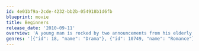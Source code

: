 ```yaml
---
id: 4e01bf9a-2cde-4232-bb2b-054918b1d6fb
blueprint: movie
title: Beginners
release_date: '2010-09-11'
overview: 'A young man is rocked by two announcements from his elderly father: that he has terminal cancer, and that he has a young male lover.'
genres: '[{"id": 18, "name": "Drama"}, {"id": 10749, "name": "Romance"}, {"id": 35, "name": "Comedy"}]'
---
```

